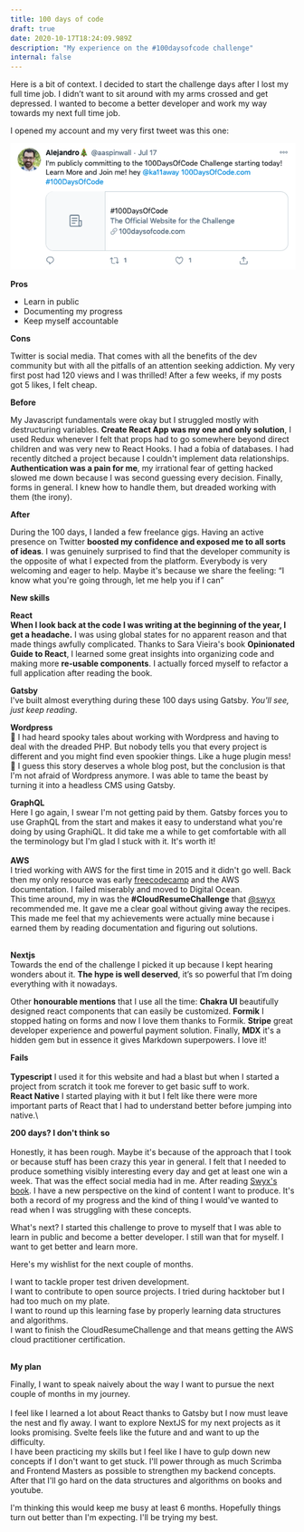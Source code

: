 ```yaml
---
title: 100 days of code
draft: true
date: 2020-10-17T18:24:09.989Z
description: "My experience on the #100daysofcode challenge"
internal: false
---
```


Here is a bit of context. I decided to start the challenge days after I lost my full time job. I didn’t want to sit around with my arms crossed and get depressed. I wanted to become a better developer and work my way towards my next full time job.

I opened my account and my very first tweet was this one:

![My first tweet](./tweet1.png)

**Pros**

- Learn in public
- Documenting my progress
- Keep myself accountable

**Cons**

Twitter is social media. That comes with all the benefits of the dev community but with all the pitfalls of an attention seeking addiction. My very first post had 120 views and I was thrilled! After a few weeks, if my posts got 5 likes, I felt cheap.

**Before**

My Javascript fundamentals were okay but I struggled mostly with destructuring variables. **Create React App was my one and only solution**, I used Redux whenever I felt that props had to go somewhere beyond direct children and was very new to React Hooks. I had a fobia of databases. I had recently ditched a project because I couldn't implement data relationships. **Authentication was a pain for me**, my irrational fear of getting hacked slowed me down because I was second guessing every decision. Finally, forms in general. I knew how to handle them, but dreaded working with them (the irony).

**After**

During the 100 days, I landed a few freelance gigs. Having an active presence on Twitter **boosted my confidence and exposed me to all sorts of ideas**. I was genuinely surprised to find that the developer community is the opposite of what I expected from the platform. Everybody is very welcoming and eager to help. Maybe it's because we share the feeling:
“I know what you're going through, let me help you if I can”

**New skills**

**React**\
**When I look back at the code I was writing at the beginning of the year, I get a headache.** I was using global states for no apparent reason and that made things awfully complicated. Thanks to Sara Vieira's book **Opinionated Guide to React**, I learned some great insights into organizing code and making more **re-usable components**. I actually forced myself to refactor a full application after reading the book.

**Gatsby**\
I've built almost everything during these 100 days using Gatsby. _You'll see, just keep reading_.

**Wordpress**\
🎃 I had heard spooky tales about working with Wordpress and having to deal with the dreaded PHP. But nobody tells you that every project is different and you might find even spookier things. Like a huge plugin mess! 👻 I guess this story deserves a whole blog post, but the conclusion is that I'm not afraid of Wordpress anymore. I was able to tame the beast by turning it into a headless CMS using Gatsby.

**GraphQL**\
Here I go again, I swear I'm not getting paid by them. Gatsby forces you to use GraphQL from the start and makes it easy to understand what you're doing by using GraphiQL. It did take me a while to get comfortable with all the terminology but I'm glad I stuck with it. It's worth it!\
\
**AWS**\
I tried working with AWS for the first time in 2015 and it didn't go well. Back then my only resource was early [freecodecamp](https://www.freecodecamp.org/) and the AWS documentation. I failed miserably and moved to Digital Ocean. \
This time around, my in was the **\#CloudResumeChallenge** that [@swyx](https://twitter.com/swyx) recommended me. It gave me a clear goal without giving away the recipes. This made me feel that my achievements were actually mine because i earned them by reading documentation and figuring out solutions.

\
**Nextjs**\
Towards the end of the challenge I picked it up because I kept hearing wonders about it. **The hype is well deserved**, it’s so powerful that I’m doing everything with it nowadays.

Other **honourable mentions** that I use all the time:
**Chakra UI** beautifully designed react components that can easily be customized.
**Formik** I stopped hating on forms and now I love them thanks to Formik.
**Stripe** great developer experience and powerful payment solution. Finally, **MDX** it's a hidden gem but in essence it gives Markdown superpowers. I love it!

**Fails**\
\
**Typescript** I used it for this website and had a blast but when I started a project from scratch it took me forever to get basic suff to work. \
**React Native** I started playing with it but I felt like there were more important parts of React that I had to understand better before jumping into native.\

**200 days? I don't think so**\
\
Honestly, it has been rough. Maybe it's because of the approach that I took or because stuff has been crazy this year in general. I felt that I needed to produce something visibly interesting every day and get at least one win a week. That was the effect social media had in me. After reading [Swyx's book](https://www.learninpublic.org/). I have a new perspective on the kind of content I want to produce. It's both a record of my progress and the kind of thing I would've wanted to read when I was struggling with these concepts.

What's next?
I started this challenge to prove to myself that I was able to learn in public and become a better developer. I still wan that for myself. I want to get better and learn more.

Here's my wishlist for the next couple of months.

I want to tackle proper test driven development. \
I want to contribute to open source projects. I tried during hacktober but I had too much on my plate.\
I want to round up this learning fase by properly learning data structures and algorithms.\
I want to finish the CloudResumeChallenge and that means getting the AWS cloud practitioner certification.

\
**My plan**

Finally, I want to speak naively about the way I want to pursue the next couple of months in my journey.\
\
I feel like I learned a lot about React thanks to Gatsby but I now must leave the nest and fly away. I want to explore NextJS for my next projects as it looks promising. Svelte feels like the future and and want to up the difficulty.\
I have been practicing my skills but I feel like I have to gulp down new concepts if I don't want to get stuck. I'll power through as much Scrimba and Frontend Masters as possible to strengthen my backend concepts. After that I'll go hard on the data structures and algorithms on books and youtube.

I'm thinking this would keep me busy at least 6 months. Hopefully things turn out better than I'm expecting. I'll be trying my best.
